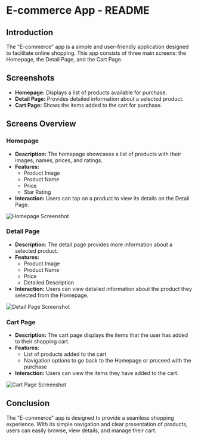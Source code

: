 # E-commerce App - README

## Introduction
The "E-commerce" app is a simple and user-friendly application designed to facilitate online shopping. This app consists of three main screens: the Homepage, the Detail Page, and the Cart Page.

## Screenshots
- **Homepage:** Displays a list of products available for purchase.
- **Detail Page:** Provides detailed information about a selected product.
- **Cart Page:** Shows the items added to the cart for purchase.

## Screens Overview

### Homepage
- **Description:** The homepage showcases a list of products with their images, names, prices, and ratings.
- **Features:**
    - Product Image
    - Product Name
    - Price
    - Star Rating
- **Interaction:** Users can tap on a product to view its details on the Detail Page.

![Homepage Screenshot](./mnt/data/Screenshot%202024-07-06%20174125.png)

### Detail Page
- **Description:** The detail page provides more information about a selected product.
- **Features:**
    - Product Image
    - Product Name
    - Price
    - Detailed Description
- **Interaction:** Users can view detailed information about the product they selected from the Homepage.

![Detail Page Screenshot](./mnt/data/Screenshot%202024-07-06%20174319.png)

### Cart Page
- **Description:** The cart page displays the items that the user has added to their shopping cart.
- **Features:**
    - List of products added to the cart
    - Navigation options to go back to the Homepage or proceed with the purchase
- **Interaction:** Users can view the items they have added to the cart.

![Cart Page Screenshot](./mnt/data/Screenshot%202024-07-06%20174340.png)

## Conclusion
The "E-commerce" app is designed to provide a seamless shopping experience. With its simple navigation and clear presentation of products, users can easily browse, view details, and manage their cart.
